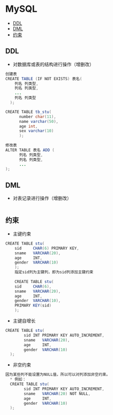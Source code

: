 # MySQL
   - [DDL](#ddl)
   - [DML](#dml)
   - [约束](#约束)


## DDL
* 对数据库或表的结构进行操作（增删改）
```java
创建表
CREATE TABLE (IF NOT EXISTS) 表名(
    列名 列类型,
    列名 列类型,
    ...
    列名 列类型
  );

CREATE TABLE tb_stu(
      number char(11), 
      name varchar(50), 
      age int, 
      sex varchar(10)
      );
      
修改表
ALTER TABLE 表名 ADD (
      列名 列类型,
      列名 列类型,
      ...
);
```

## DML
* 对表记录进行操作（增删改）
```java

```

## 约束
* 主键约束
```java
CREATE TABLE stu(
	sid	    CHAR(6) PRIMARY KEY,
	sname	VARCHAR(20),
	age		INT,
	gender	VARCHAR(10) 
    );
    指定sid列为主键列，即为sid列添加主键约束
   
    CREATE TABLE stu(
	sid	    CHAR(6),
	sname	VARCHAR(20),
	age		INT,
	gender	VARCHAR(10),
	PRIMARY KEY(sid)
    );
```
* 主键自增长
```java
CREATE TABLE stu(
		sid INT PRIMARY KEY AUTO_INCREMENT,
		sname	VARCHAR(20),
		age		INT,
		gender	VARCHAR(10)
  );
```
* 非空约束
```java
因为某些列不能设置为NULL值，所以可以对列添加非空约束。
  * 例如：
  CREATE TABLE stu(
		sid INT PRIMARY KEY AUTO_INCREMENT,
		sname	VARCHAR(20) NOT NULL,
		age		INT,
		gender	VARCHAR(10)
  );
```
